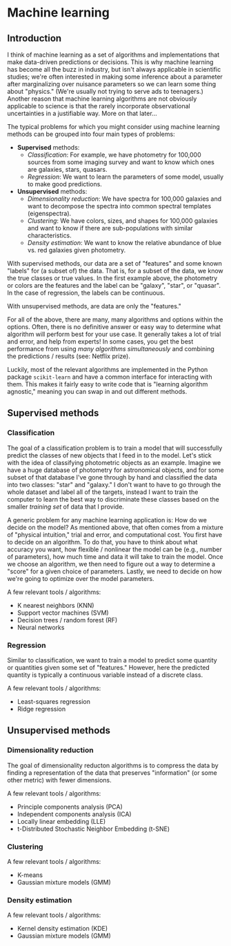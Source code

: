 # Machine learning

## Introduction

I think of machine learning as a set of algorithms and implementations that make
data-driven predictions or decisions. This is why machine learning has become
all the buzz in industry, but isn't always applicable in scientific studies;
we're often interested in making some inference about a parameter after
marginalizing over nuisance parameters so we can learn some thing about
"physics." (We're usually not trying to serve ads to teenagers.) Another reason
that machine learning algorithms are not obviously applicable to science is that
the rarely incorporate observational uncertainties in a justifiable way. More on
that later...

The typical problems for which you might consider using machine learning methods
can be grouped into four main types of problems:

* **Supervised** methods:
    * *Classification*: For example, we have photometry for 100,000 sources from
      some imaging survey and want to know which ones are galaxies, stars,
      quasars.
    * *Regression*: We want to learn the parameters of some model, usually to
      make good predictions.
* **Unsupervised** methods:
    * *Dimensionality reduction*: We have spectra for 100,000 galaxies and want
      to decompose the spectra into common spectral templates (eigenspectra).
    * *Clustering*: We have colors, sizes, and shapes for 100,000 galaxies and
      want to know if there are sub-populations with similar characteristics.
    * *Density estimation*: We want to know the relative abundance of blue vs.
      red galaxies given photometry.

With supervised methods, our data are a set of "features" and some known
"labels" for (a subset of) the data. That is, for a subset of the data, we know
the true classes or true values. In the first example above, the photometry or
colors are the features and the label can be "galaxy", "star", or "quasar". In
the case of regression, the labels can be continuous.

With unsupervised methods, are data are only the "features."

For all of the above, there are many, many algorithms and options within the
options. Often, there is no definitive answer or easy way to determine what
algorithm will perform best for your use case. It generally takes a lot of trial
and error, and help from experts! In some cases, you get the best performance
from using *many algorithms simultaneously* and combining the predictions /
results (see: Netflix prize).

Luckily, most of the relevant algorithms are implemented in the Python package
`scikit-learn` and have a common interface for interacting with them. This makes
it fairly easy to write code that is "learning algorithm agnostic," meaning you
can swap in and out different methods.

## Supervised methods

### Classification

The goal of a classification problem is to train a model that will successfully
predict the classes of new objects that I feed in to the model. Let's stick with
the idea of classifying photometric objects as an example. Imagine we have a
huge database of photometry for astronomical objects, and for some subset of
that database I've gone through by hand and classified the data into two
classes: "star" and "galaxy." I don't want to have to go through the whole
dataset and label all of the targets, instead I want to train the computer to
learn the best way to discriminate these classes based on the smaller *training
set* of data that I provide.

A generic problem for any machine learning application is: How do we decide on
the model? As mentioned above, that often comes from a mixture of "physical
intuition," trial and error, and computational cost. You first have to decide on
an algorithm. To do that, you have to think about what accuracy you want, how
flexible / nonlinear the model can be (e.g., number of parameters), how much
time and data it will take to train the model. Once we choose an algorithm, we
then need to figure out a way to determine a "score" for a given choice of
parameters. Lastly, we need to decide on how we're going to optimize over the
model parameters.

A few relevant tools / algorithms:
* K nearest neighbors (KNN)
* Support vector machines (SVM)
* Decision trees / random forest (RF)
* Neural networks

### Regression

Similar to classification, we want to train a model to predict some quantity or
quantities given some set of "features." However, here the predicted quantity
is typically a continuous variable instead of a discrete class.

A few relevant tools / algorithms:
* Least-squares regression
* Ridge regression

## Unsupervised methods

### Dimensionality reduction

The goal of dimensionality reducton algorithms is to compress the data by
finding a representation of the data that preserves "information" (or some other
metric) with fewer dimensions.

A few relevant tools / algorithms:
* Principle components analysis (PCA)
* Independent components analysis (ICA)
* Locally linear embedding (LLE)
* t-Distributed Stochastic Neighbor Embedding (t-SNE)

### Clustering

A few relevant tools / algorithms:
* K-means
* Gaussian mixture models (GMM)

### Density estimation

A few relevant tools / algorithms:
* Kernel density estimation (KDE)
* Gaussian mixture models (GMM)
